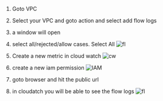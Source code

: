1. Goto VPC
2. Select your VPC and goto action and select add flow logs
3. a window will open 
4. select all/rejected/allow cases. Select All
![fl](https://github.com/jawad1989/aws-solution-architect/blob/master/VPC/Lab/images/17%20-%20Flow%20Log.PNG)

5. Create a new metric in cloud watch
![cw](https://github.com/jawad1989/aws-solution-architect/blob/master/VPC/Lab/images/15%20-%20Flow%20Logs.PNG)

6. create a new iam permission
![IAM](https://github.com/jawad1989/aws-solution-architect/blob/master/VPC/Lab/images/16-%20flow%20Logs%20-%20IAM.PNG)

7. goto browser and hit the public url
8. in cloudatch you will be able to see the flow logs
![fl](https://github.com/jawad1989/aws-solution-architect/blob/master/VPC/Lab/images/18%20-%20Flow%20Logs.PNG)
